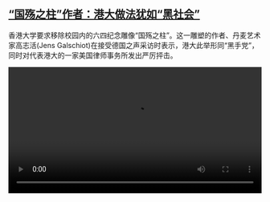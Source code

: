 <!--1634305624000-->
[“国殇之柱”作者：港大做法犹如“黑社会”](https://www.dw.com/zh/%E2%80%9C%E5%9B%BD%E6%AE%87%E4%B9%8B%E6%9F%B1%E2%80%9D%E4%BD%9C%E8%80%85%EF%BC%9A%E6%B8%AF%E5%A4%A7%E5%81%9A%E6%B3%95%E7%8A%B9%E5%A6%82%E2%80%9C%E9%BB%91%E7%A4%BE%E4%BC%9A%E2%80%9D/a-59519807)
------

<p>香港大学要求移除校园内的六四纪念雕像“国殇之柱”。这一雕塑的作者、丹麦艺术家高志活(Jens Galschiot)在接受德国之声采访时表示，港大此举形同“黑手党”，同时对代表港大的一家美国律师事务所发出严厉抨击。</small></p><video src="https://tvdownloaddw-a.akamaihd.net/dwtv_video/flv/vdt_zh/2021/bchi211015_001_galschiot_sd_sor.mp4" controls style="width:100%"></video>
